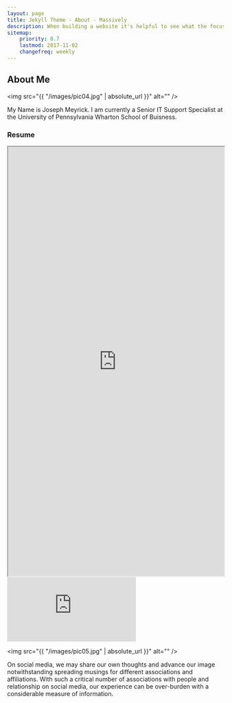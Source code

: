 ```yaml
---
layout: page
title: Jekyll Theme - About - Massively
description: When building a website it's helpful to see what the focus of your site is. This page is an example of how to show a website's focus.
sitemap:
    priority: 0.7
    lastmod: 2017-11-02
    changefreq: weekly
---
```

## About Me

<span class="image left"><img src="{{ "/images/pic04.jpg" | absolute_url }}" alt="" /></span>

My Name is Joseph Meyrick.  I am currently a Senior IT Support Specialist at the University of Pennsylvania Wharton School of Buisness. 

### Resume
<div class="box">
  <p>
 <iframe style="width: 100%; height: 1000px;" src="https://docs.google.com/document/d/e/2PACX-1vT7EXxUgiRGdppeW-1H5-n5r4-4SwcxmSO8V12Gl6Vdx8APxf7JBmOVr19EppRRmd63a1UVMfvo_c8y/pub?embedded=true"></iframe>
 <embed src="https://drive.google.com/file/d/1103Jzzh6TQ1HrDajcOOAF7wvSSmcUz6R/view?usp=sharing"" >

  </p>
</div>

<span class="image left"><img src="{{ "/images/pic05.jpg" | absolute_url }}" alt="" /></span>

On social media, we may share our own thoughts and advance our image notwithstanding spreading musings for different associations and affiliations. With such a critical number of associations with people and relationship on social media, our experience can be over-burden with a considerable measure of information.
